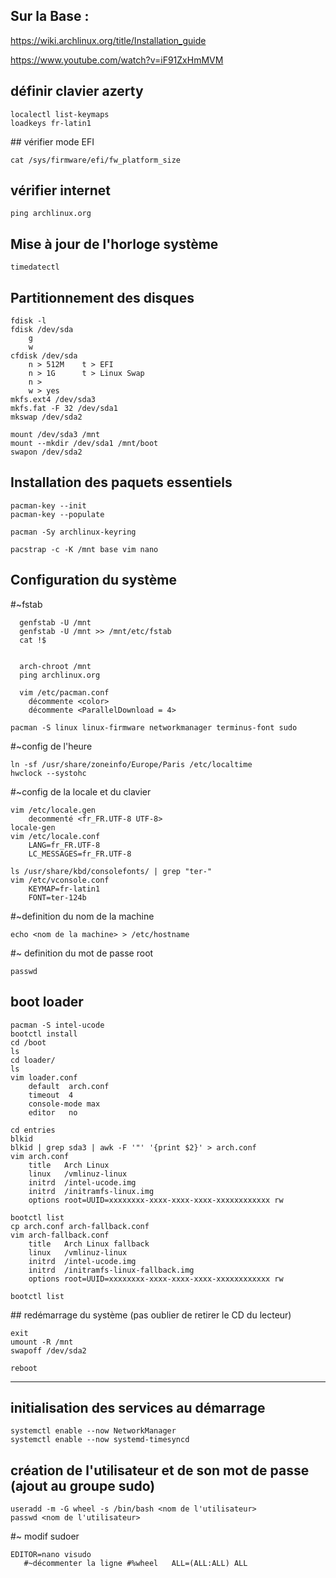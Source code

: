 ## Sur la Base :
https://wiki.archlinux.org/title/Installation_guide

https://www.youtube.com/watch?v=iF91ZxHmMVM

## définir clavier azerty
```
localectl list-keymaps
loadkeys fr-latin1
```
## vérifier mode EFI

`cat /sys/firmware/efi/fw_platform_size`

## vérifier internet

`ping archlinux.org`

## Mise à jour de l'horloge système

`timedatectl`

## Partitionnement des disques
```
fdisk -l
fdisk /dev/sda
	g
	w
cfdisk /dev/sda
	n > 512M	t > EFI
	n > 1G		t > Linux Swap
	n > 
	w > yes
mkfs.ext4 /dev/sda3
mkfs.fat -F 32 /dev/sda1
mkswap /dev/sda2

mount /dev/sda3 /mnt
mount --mkdir /dev/sda1 /mnt/boot
swapon /dev/sda2
```
## Installation des paquets essentiels
```
pacman-key --init
pacman-key --populate

pacman -Sy archlinux-keyring

pacstrap -c -K /mnt base vim nano
```
## Configuration du système
  #~fstab
```
  genfstab -U /mnt  
  genfstab -U /mnt >> /mnt/etc/fstab
  cat !$
  
   
  arch-chroot /mnt
  ping archlinux.org
  
  vim /etc/pacman.conf
	décommente <color>
	décommente <ParallelDownload = 4>

pacman -S linux linux-firmware networkmanager terminus-font sudo
```
 #~config de l'heure
```
ln -sf /usr/share/zoneinfo/Europe/Paris /etc/localtime
hwclock --systohc
```
 #~config de la locale et du clavier
```
vim /etc/locale.gen
	decommenté <fr_FR.UTF-8 UTF-8>
locale-gen
vim /etc/locale.conf
	LANG=fr_FR.UTF-8
	LC_MESSAGES=fr_FR.UTF-8
	
ls /usr/share/kbd/consolefonts/ | grep "ter-"
vim /etc/vconsole.conf
	KEYMAP=fr-latin1
	FONT=ter-124b
```
 #~definition du nom de la machine
 
`echo <nom de la machine> > /etc/hostname`

 #~ definition du mot de passe root
 
`passwd`

## boot loader
```
pacman -S intel-ucode
bootctl install
cd /boot
ls
cd loader/
ls
vim loader.conf
	default  arch.conf
	timeout  4
	console-mode max
	editor   no

cd entries
blkid
blkid | grep sda3 | awk -F '"' '{print $2}' > arch.conf
vim arch.conf
	title   Arch Linux
	linux   /vmlinuz-linux
	initrd  /intel-ucode.img
	initrd	/initramfs-linux.img
	options root=UUID=xxxxxxxx-xxxx-xxxx-xxxx-xxxxxxxxxxxx rw

bootctl list
cp arch.conf arch-fallback.conf
vim arch-fallback.conf
	title   Arch Linux fallback
	linux   /vmlinuz-linux
	initrd  /intel-ucode.img
	initrd	/initramfs-linux-fallback.img
	options root=UUID=xxxxxxxx-xxxx-xxxx-xxxx-xxxxxxxxxxxx rw

bootctl list
```
## redémarrage du système (pas oublier de retirer le CD du  lecteur)
```
exit
umount -R /mnt
swapoff /dev/sda2

reboot
```
--------------------------
## initialisation des services au démarrage 
```
systemctl enable --now NetworkManager
systemctl enable --now systemd-timesyncd
```
## création de l'utilisateur et de son mot de passe (ajout au groupe sudo)
```
useradd -m -G wheel -s /bin/bash <nom de l'utilisateur>
passwd <nom de l'utilisateur>
```
#~ modif sudoer
```
EDITOR=nano visudo
   #~décommenter la ligne #%wheel	ALL=(ALL:ALL) ALL
```

 










